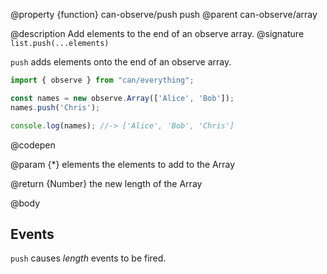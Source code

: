 @property {function} can-observe/push push
@parent can-observe/array

@description Add elements to the end of an observe array.
@signature `list.push(...elements)`

  `push` adds elements onto the end of an observe array.

  ```js
  import { observe } from "can/everything";

  const names = new observe.Array(['Alice', 'Bob']);
  names.push('Chris');

  console.log(names); //-> ['Alice', 'Bob', 'Chris']
  ```
  @codepen

  @param {*} elements the elements to add to the Array

  @return {Number} the new length of the Array

@body

## Events

`push` causes _length_ events to be fired.
